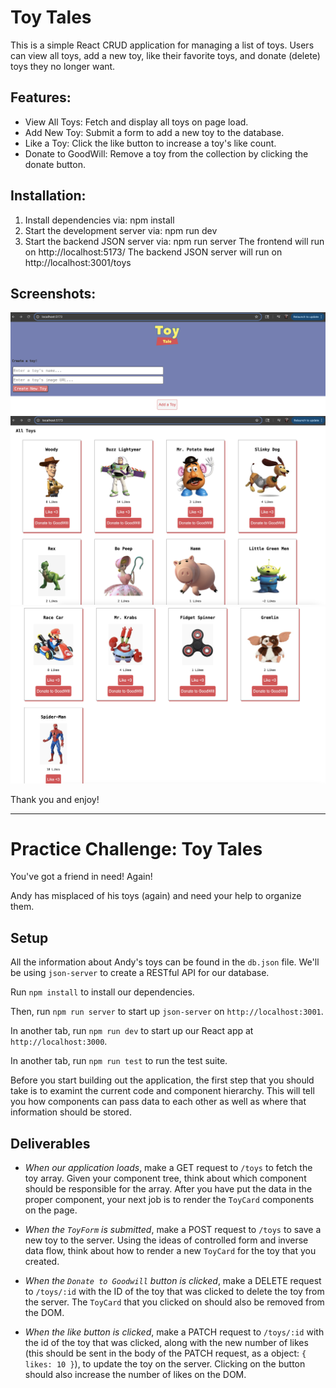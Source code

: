 # Toy Tales
This is a simple React CRUD application for managing a list of toys. Users can view all toys, add a new toy, like their favorite toys, and donate (delete) toys they no longer want.

## Features:
- View All Toys: Fetch and display all toys on page load.
- Add New Toy: Submit a form to add a new toy to the database.
- Like a Toy: Click the like button to increase a toy's like count.
- Donate to GoodWill: Remove a toy from the collection by clicking the donate button.

## Installation:
1. Install dependencies via:
    npm install
2. Start the development server via:
    npm run dev
3. Start the backend JSON server via:
  npm run server
The frontend will run on http://localhost:5173/
The backend JSON server will run on http://localhost:3001/toys

## Screenshots:
![Toy Tales Screenshot 1](./assets/ToyTaleScreenshot1.png)
![Toy Tales Screenshot 2](./assets/ToyTaleScreenshot2.png)
![Toy Tales Screenshot 3](./assets/ToyTaleScreenshot3.png)

Thank you and enjoy!


------

# Practice Challenge: Toy Tales

You've got a friend in need! Again!

Andy has misplaced of his toys (again) and need your help to organize them.

## Setup

All the information about Andy's toys can be found in the `db.json` file. We'll
be using `json-server` to create a RESTful API for our database.

Run `npm install` to install our dependencies.

Then, run `npm run server` to start up `json-server` on `http://localhost:3001`.

In another tab, run `npm run dev` to start up our React app at `http://localhost:3000`.

In another tab, run `npm run test` to run the test suite.

Before you start building out the application, the first step that you should
take is to examint the current code and component hierarchy. This will tell you 
how components can pass data to each other as well as where that information should 
be stored.

## Deliverables

- _When our application loads_, make a GET request to `/toys` to fetch the toy
  array. Given your component tree, think about which component should be
  responsible for the array. After you have put the data in the proper
  component, your next job is to render the `ToyCard` components on the page.

- _When the `ToyForm` is submitted_, make a POST request to `/toys` to save a
  new toy to the server. Using the ideas of controlled form and inverse data
  flow, think about how to render a new `ToyCard` for the toy that you created.

- _When the `Donate to Goodwill` button is clicked_, make a DELETE request to
  `/toys/:id` with the ID of the toy that was clicked to delete the toy from the
  server. The `ToyCard` that you clicked on should also be removed from the DOM.

- _When the like button is clicked_, make a PATCH request to `/toys/:id` with
  the id of the toy that was clicked, along with the new number of likes (this
  should be sent in the body of the PATCH request, as a object:
  `{ likes: 10 }`), to update the toy on the server. Clicking on the button
  should also increase the number of likes on the DOM.
